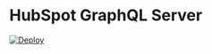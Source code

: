 # HubSpot GraphQL Server

[![Deploy](https://www.herokucdn.com/deploy/button.svg)](https://heroku.com/deploy)

